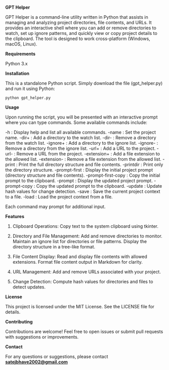 **GPT Helper**

GPT Helper is a command-line utility written in Python that assists in managing and analyzing project directories, file contents, and URLs. It provides an interactive shell where you can add or remove directories to watch, set up ignore patterns, and quickly view or copy project details to the clipboard. The tool is designed to work cross-platform (Windows, macOS, Linux).

**Requirements**

Python 3.x

**Installation**

This is a standalone Python script. Simply download the file (gpt_helper.py) and run it using Python:

```
python gpt_helper.py
```

**Usage**

Upon running the script, you will be presented with an interactive prompt where you can type commands. Some available commands include:

-h : Display help and list all available commands.
-name : Set the project name.
-dir+ : Add a directory to the watch list.
-dir- : Remove a directory from the watch list.
-ignore+ : Add a directory to the ignore list.
-ignore- : Remove a directory from the ignore list.
-url+ : Add a URL to the project.
-url- : Remove a URL from the project.
-extension+ : Add a file extension to the allowed list.
-extension- : Remove a file extension from the allowed list.
-print : Print the full directory structure and file contents.
-printdir : Print only the directory structure.
-prompt-first : Display the initial project prompt (directory structure and file contents).
-prompt-first-copy : Copy the initial prompt to the clipboard.
-prompt : Display the updated project prompt.
-prompt-copy : Copy the updated prompt to the clipboard.
-update : Update hash values for change detection.
-save : Save the current project context to a file.
-load : Load the project context from a file.

Each command may prompt for additional input.

**Features**

1. Clipboard Operations:
Copy text to the system clipboard using tkinter.

2. Directory and File Management:
Add and remove directories to monitor.
Maintain an ignore list for directories or file patterns.
Display the directory structure in a tree-like format.

3. File Content Display:
Read and display file contents with allowed extensions.
Format file content output in Markdown for clarity.

4. URL Management:
Add and remove URLs associated with your project.

5. Change Detection:
Compute hash values for directories and files to detect updates.

**License**

This project is licensed under the MIT License. See the LICENSE file for details.

**Contributing**

Contributions are welcome! Feel free to open issues or submit pull requests with suggestions or improvements.

**Contact**

For any questions or suggestions, please contact **satejbhave2002@gmail.com**
